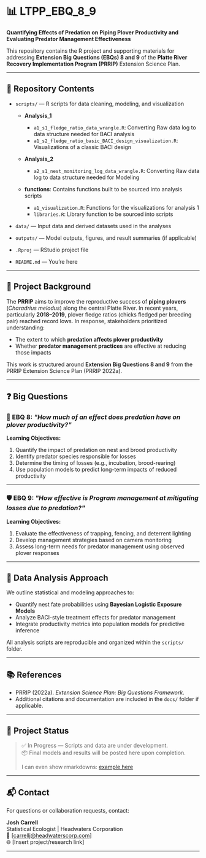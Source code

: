 # 📊 LTPP_EBQ_8_9

**Quantifying Effects of Predation on Piping Plover Productivity and Evaluating Predator Management Effectiveness**

This repository contains the R project and supporting materials for addressing **Extension Big Questions (EBQs) 8 and 9** of the **Platte River Recovery Implementation Program (PRRIP)** Extension Science Plan.

---

## 📁 Repository Contents

- `scripts/` — R scripts for data cleaning, modeling, and visualization
  - **Analysis_1**
      - `a1_s1_fledge_ratio_data_wrangle.R`: Converting Raw data log to data structure needed for BACI analysis
      - `a1_s2_fledge_ratio_basic_BACI_design_visualization.R`: Visualizations of a classic BACI design
 
  - **Analysis_2**
    - `a2_s1_nest_monitoring_log_data_wrangle.R`: Converting Raw data log to data structure needed for Modeling
  
  - **functions**: Contains functions built to be sourced into analysis scripts
    - `a1_visualization.R`: Functions for the visualizations for analysis 1
    - `libraries.R`: Library function to be sourced into scripts
  
  
- `data/` — Input data and derived datasets used in the analyses
- `outputs/` — Model outputs, figures, and result summaries (if applicable)
- `.Rproj` — RStudio project file
- `README.md` — You’re here

---

## 🎯 Project Background

The **PRRIP** aims to improve the reproductive success of **piping plovers** (*Charadrius melodus*) along the central Platte River. In recent years, particularly **2018–2019**, plover fledge ratios (chicks fledged per breeding pair) reached record lows. In response, stakeholders prioritized understanding:

- The extent to which **predation affects plover productivity**
- Whether **predator management practices** are effective at reducing those impacts

This work is structured around **Extension Big Questions 8 and 9** from the PRRIP Extension Science Plan (PRRIP 2022a).

---

## ❓ Big Questions

### 🐣 EBQ 8: *"How much of an effect does predation have on plover productivity?"*

**Learning Objectives:**
1. Quantify the impact of predation on nest and brood productivity  
2. Identify predator species responsible for losses  
3. Determine the timing of losses (e.g., incubation, brood-rearing)  
4. Use population models to predict long-term impacts of reduced productivity  

---

### 🛡️ EBQ 9: *"How effective is Program management at mitigating losses due to predation?"*

**Learning Objectives:**
1. Evaluate the effectiveness of trapping, fencing, and deterrent lighting  
2. Develop management strategies based on camera monitoring  
3. Assess long-term needs for predator management using observed plover responses  

---

## 🧪 Data Analysis Approach

We outline statistical and modeling approaches to:
- Quantify nest fate probabilities using **Bayesian Logistic Exposure Models**
- Analyze BACI-style treatment effects for predator management
- Integrate productivity metrics into population models for predictive inference

All analysis scripts are reproducible and organized within the `scripts/` folder.

---

## 📚 References

- PRRIP (2022a). *Extension Science Plan: Big Questions Framework*.  
- Additional citations and documentation are included in the `docs/` folder if applicable.

---

## 🧭 Project Status

> ✅ In Progress — Scripts and data are under development.  
> 📦 Final models and results will be posted here upon completion.
> 
> I can even show rmarkdowns: [example here]([docs/test.html](https://headwaterscorp.github.io/LTPP_EBQ_8_9/))

---

## 📬 Contact

For questions or collaboration requests, contact:

**Josh Carrell**  
Statistical Ecologist | Headwaters Corporation  
📧 [carrellj@headwaterscorp.com]  
🌐 [Insert project/research link]

---

